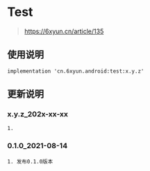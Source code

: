 Test
===
> <https://6xyun.cn/article/135>

使用说明
---
```
implementation 'cn.6xyun.android:test:x.y.z'
```

更新说明
---
### x.y.z_202x-xx-xx
    1.

### 0.1.0_2021-08-14
    1. 发布0.1.0版本
